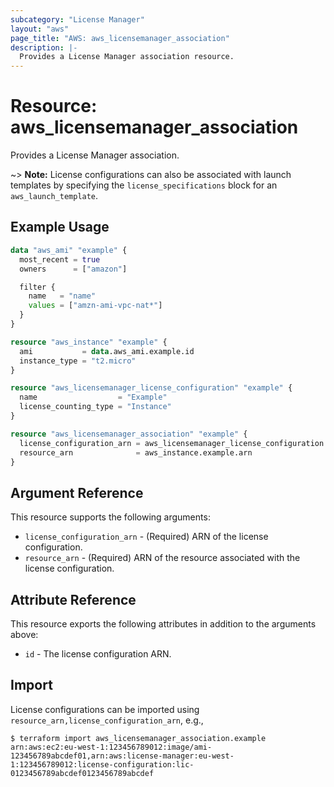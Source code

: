 ```yaml
---
subcategory: "License Manager"
layout: "aws"
page_title: "AWS: aws_licensemanager_association"
description: |-
  Provides a License Manager association resource.
---
```


# Resource: aws_licensemanager_association

Provides a License Manager association.

~> **Note:** License configurations can also be associated with launch templates by specifying the `license_specifications` block for an `aws_launch_template`.

## Example Usage

```terraform
data "aws_ami" "example" {
  most_recent = true
  owners      = ["amazon"]

  filter {
    name   = "name"
    values = ["amzn-ami-vpc-nat*"]
  }
}

resource "aws_instance" "example" {
  ami           = data.aws_ami.example.id
  instance_type = "t2.micro"
}

resource "aws_licensemanager_license_configuration" "example" {
  name                  = "Example"
  license_counting_type = "Instance"
}

resource "aws_licensemanager_association" "example" {
  license_configuration_arn = aws_licensemanager_license_configuration.example.arn
  resource_arn              = aws_instance.example.arn
}
```

## Argument Reference

This resource supports the following arguments:

* `license_configuration_arn` - (Required) ARN of the license configuration.
* `resource_arn` - (Required) ARN of the resource associated with the license configuration.

## Attribute Reference

This resource exports the following attributes in addition to the arguments above:

* `id` - The license configuration ARN.

## Import

License configurations can be imported using `resource_arn,license_configuration_arn`, e.g.,

```
$ terraform import aws_licensemanager_association.example arn:aws:ec2:eu-west-1:123456789012:image/ami-123456789abcdef01,arn:aws:license-manager:eu-west-1:123456789012:license-configuration:lic-0123456789abcdef0123456789abcdef
```
